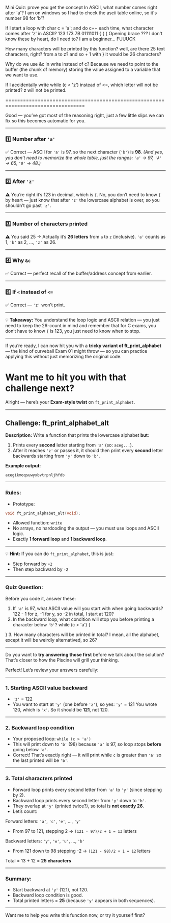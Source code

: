Mini Quiz: prove you get the concept
In ASCII, what number comes right after 'a'?
I am on windows so I had to check the ascii table online, so it's number 98 for 'b'?

If I start a loop with char c = 'a'; and do c++ each time, what character comes after 'z' in ASCII?
123
173	7B	01111011	{	&#123;	&lcub;	Opening brace ??? I don't know these by heart, do I need to? I am a beginner... FUUUCK

How many characters will be printed by this function?
well, are there 25 text characters, right? from a to z? and so + 1 with } it would be 26 characters?

Why do we use &c in write instead of c?
Because we need to point to the buffer (the chunk of memory) storing the value assigned to a variable that we want to use.

If I accidentally write while (c < 'z') instead of <=, which letter will not be printed?
z will not be printed.


=================================================================================

Good — you’ve got most of the reasoning right, just a few little slips we can fix so this becomes automatic for you.

---

### 1️⃣ **Number after `'a'`**

✅ Correct — ASCII for `'a'` is 97, so the next character (`'b'`) is **98**.
*(And yes, you don’t need to memorize the whole table, just the ranges: `'a'` → 97, `'A'` → 65, `'0'` → 48.)*

---

### 2️⃣ **After `'z'`**

⚠️ You’re right it’s 123 in decimal, which is `{`.
No, you don’t need to know `{` by heart — just know that after `'z'` the lowercase alphabet is over, so you shouldn’t go past `'z'`.

---

### 3️⃣ **Number of characters printed**

⚠️ You said 25 → Actually it’s **26 letters** from `a` to `z` (inclusive).
`'a'` counts as 1, `'b'` as 2, …, `'z'` as 26.

---

### 4️⃣ **Why `&c`**

✅ Correct — perfect recall of the buffer/address concept from earlier.

---

### 5️⃣ **If `<` instead of `<=`**

✅ Correct — `'z'` won’t print.

---

💡 **Takeaway:**
You understand the loop logic and ASCII relation — you just need to keep the 26-count in mind and remember that for C exams, you don’t have to know `{` is 123, you just need to know when to stop.

---

If you’re ready, I can now hit you with a **tricky variant of ft\_print\_alphabet** — the kind of curveball Exam 01 might throw — so you can practice applying this without just memorizing the original code.

Want me to hit you with that challenge next?
===================================================================================




Alright — here’s your **Exam-style twist** on `ft_print_alphabet`.

---

## **Challenge: ft\_print\_alphabet\_alt**

**Description:**
Write a function that prints the lowercase alphabet **but**:

1. Prints every **second** letter starting from `'a'` (so: `aceg...`).
2. After it reaches `'z'` or passes it, it should then print every **second** letter backwards starting from `'y'` down to `'b'`.

**Example output:**

```
acegikmoqsuwyxbvtrpnljhfdb
```

---

### **Rules:**

* Prototype:

```c
void ft_print_alphabet_alt(void);
```

* Allowed function: `write`
* No arrays, no hardcoding the output — you must use loops and ASCII logic.
* Exactly **1 forward loop** and **1 backward loop**.

---

💡 **Hint:**
If you can do `ft_print_alphabet`, this is just:

* Step forward by `+2`
* Then step backward by `-2`

---

### **Quiz Question:**

Before you code it, answer these:

1. If `'a'` is 97, what ASCII value will you start with when going backwards?
122 - 1 for z, -1 for y, so -2 in total, I start at 120?
2. In the backward loop, what condition will stop you before printing a character below `'b'`?
while (c > 'a')
{

}
3. How many characters will be printed in total?
I mean, all the alphabet, except it will be weirdly alternatived, so 26?

---

Do you want to **try answering those first** before we talk about the solution? That’s closer to how the Piscine will grill your thinking.


Perfect! Let’s review your answers carefully:

---

### 1. Starting ASCII value backward

* `'z'` = 122
* You want to start at `'y'` (one before `'z'`), so yes:
  `'y'` = 121
  You wrote 120, which is `'x'`. So it should be **121**, not 120.

---

### 2. Backward loop condition

* Your proposed loop: `while (c > 'a')`
* This will print down to `'b'` (98) because `'a'` is 97, so loop stops **before** going below `'a'`.
* Correct! That’s exactly right — it will print while `c` is greater than `'a'` so the last printed will be `'b'`.

---

### 3. Total characters printed

* Forward loop prints every second letter from `'a'` to `'y'` (since stepping by 2).
* Backward loop prints every second letter from `'y'` down to `'b'`.
* They overlap at `'y'` (printed twice?), so total is **not exactly 26**.
* Let’s count:

Forward letters: `'a'`, `'c'`, `'e'`, ..., `'y'`

* From 97 to 121, stepping 2 → `(121 - 97)/2 + 1 = 13` letters

Backward letters: `'y'`, `'w'`, `'u'`, ..., `'b'`

* From 121 down to 98 stepping -2 → `(121 - 98)/2 + 1 = 12` letters

Total = 13 + 12 = **25 characters**

---

### Summary:

* Start backward at `'y'` (121), not 120.
* Backward loop condition is good.
* Total printed letters = **25** (because `'y'` appears in both sequences).

---

Want me to help you write this function now, or try it yourself first?
